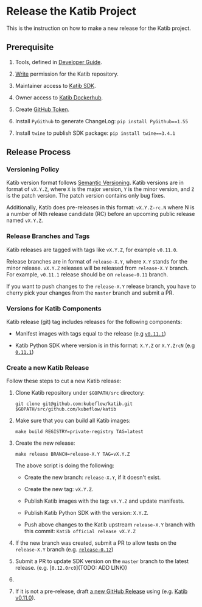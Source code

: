 # Release the Katib Project

This is the instruction on how to make a new release for the Katib project.

## Prerequisite

1. Tools, defined in [Developer Guide](./../developer-guide.md).

1. [Write](https://docs.github.com/en/organizations/managing-access-to-your-organizations-repositories/repository-permission-levels-for-an-organization#permission-levels-for-repositories-owned-by-an-organization)
   permission for the Katib repository.

1. Maintainer access to [Katib SDK](https://pypi.org/project/kubeflow-katib/).

1. Owner access to [Katib Dockerhub](https://hub.docker.com/u/kubeflowkatib).

1. Create [GitHub Token](https://docs.github.com/en/github/authenticating-to-github/keeping-your-account-and-data-secure/creating-a-personal-access-token).

1. Install `PyGithub` to generate ChangeLog: `pip install PyGithub==1.55`

1. Install `twine` to publish SDK package: `pip install twine==3.4.1`

## Release Process

### Versioning Policy

Katib version format follows [Semantic Versioning](https://semver.org/).
Katib versions are in format of `vX.Y.Z`, where `X` is the major version, `Y` is
the minor version, and `Z` is the patch version.
The patch version contains only bug fixes.

Additionally, Katib does pre-releases in this format: `vX.Y.Z-rc.N` where N is a number
of Nth release candidate (RC) before an upcoming public release named `vX.Y.Z`.

### Release Branches and Tags

Katib releases are tagged with tags like `vX.Y.Z`, for example `v0.11.0`.

Release branches are in format of `release-X.Y`, where `X.Y` stands for
the minor release. `vX.Y.Z` releases will be released from `release-X.Y` branch.
For example, `v0.11.1` release should be on `release-0.11` branch.

If you want to push changes to the `release-X.Y` release branch, you have to
cherry pick your changes from the `master` branch and submit a PR.

### Versions for Katib Components

Katib release (git) tag includes releases for the following components:

- Manifest images with tags equal to the release
  (e.g [`v0.11.1`](https://github.com/kubeflow/katib/blob/v0.11.1/manifests/v1beta1/installs/katib-standalone/kustomization.yaml#L21-L33))

- Katib Python SDK where version is in this format: `X.Y.Z` or `X.Y.ZrcN`
  (e.g [`0.11.1`](https://github.com/kubeflow/katib/blob/v0.11.1/sdk/python/v1beta1/setup.py#L22))

### Create a new Katib Release

Follow these steps to cut a new Katib release:

1. Clone Katib repository under `$GOPATH/src` directory:

   ```
   git clone git@github.com:kubeflow/katib.git $GOPATH/src/github.com/kubeflow/katib
   ```

1. Make sure that you can build all Katib images:

   ```
   make build REGISTRY=private-registry TAG=latest
   ```

1. Create the new release:

   ```
   make release BRANCH=release-X.Y TAG=vX.Y.Z
   ```

   The above script is doing the following:

   - Create the new branch: `release-X.Y`, if it doesn't exist.

   - Create the new tag: `vX.Y.Z`.

   - Publish Katib images with the tag: `vX.Y.Z` and update manifests.

   - Publish Katib Python SDK with the version: `X.Y.Z`.

   - Push above changes to the Katib upstream `release-X.Y` branch with this commit:
     `Katib official release vX.Y.Z`

1. If the new branch was created, submit a PR to allow tests on the `release-X.Y` branch
   (e.g. [`release-0.12`](https://github.com/kubeflow/testing/pull/965))

1. Submit a PR to update SDK version on the `master` branch to the latest release.
   (e.g. [`0.12.0rc0`](TODO: ADD LINK))

1.
1. If it is not a pre-release, draft [a new GitHub Release](https://github.com/kubeflow/katib/releases/new)
   using (e.g. [Katib v0.11.0](https://github.com/kubeflow/katib/releases/tag/v0.11.0)).
